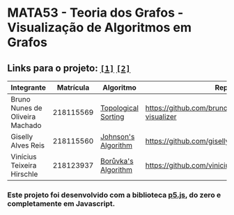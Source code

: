# MATA53 - Teoria dos Grafos - Visualização de Algoritmos em Grafos

## Links para o projeto: [`[1]`](https://brunonom.github.io/topological-sorting-visualizer/) [`[2]`]((https://viniciusth.github.io/boruvka-visualizer/))

| Integrante                      | Matrícula | Algoritmo                                                                       | Repositório                                                |
| ------------------------------- | --------- | ------------------------------------------------------------------------------- | ---------------------------------------------------------- |
| Bruno Nunes de Oliveira Machado | 218115569 | [Topological Sorting](https://en.wikipedia.org/wiki/Topological_sorting)        | https://github.com/brunonom/topological-sorting-visualizer |
| Giselly Alves Reis              | 218115560 | [Johnson's Algorithm](https://en.wikipedia.org/wiki/Johnson%27s_algorithm)      | https://github.com/gisellyreis/Trabalho_Final_MATA53       |
| Vinícius Teixeira Hirschle      | 218123937 | [Borůvka's Algorithm](https://en.wikipedia.org/wiki/Bor%C5%AFvka%27s_algorithm) | https://github.com/viniciusth/boruvka-visualizer           |


### Este projeto foi desenvolvido com a biblioteca [p5.js](https://p5js.org/), do zero e completamente em Javascript.
